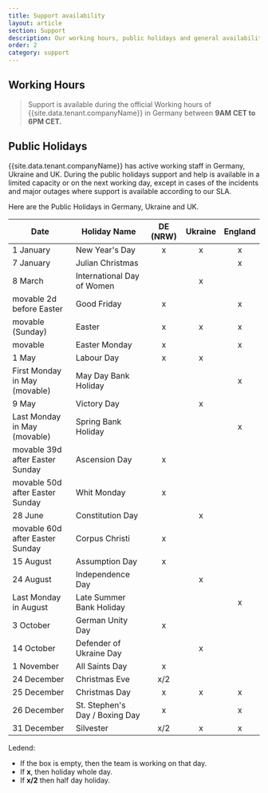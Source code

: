 ```yaml
---
title: Support availability
layout: article
section: Support
description: Our working hours, public holidays and general availability.
order: 2
category: support
---
```


## Working Hours

> Support is available during the official Working hours of {{site.data.tenant.companyName}} in Germany between **9AM CET to 6PM CET.**

## Public Holidays

{{site.data.tenant.companyName}} has active working staff in Germany, Ukraine and
UK. During the public holidays support and help is available in a limited
capacity or on the next working day, except in cases of the incidents and major
outages where support is available according to our SLA.

Here are the Public Holidays in Germany, Ukraine and UK.

| Date            |	Holiday Name	             |  DE (NRW)  |	 Ukraine   |	England  |
| --------------- | -------------------------- | :--------: | :--------: | :-------: |
| 1 January       | New Year's Day             | x          | x          | x         |
| 7 January	      | Julian Christmas           |            |            | x         |
| 8 March	        | International Day of Women |            | x          |           |
| movable 2d before Easter |	Good Friday	     | x          |            | x         |
| movable (Sunday) | Easter                    | x          |	x          | x         |
| movable	         | Easter Monday             | x          |            | x         |
| 1 May            | Labour Day                | x          |	x          |           |
| First Monday in May (movable) |	May Day Bank Holiday |    |            | x         |
| 9 May           |	Victory Day                |            | x          |           |
| Last Monday in May (movable) | Spring Bank Holiday |      |            | x         |
| movable 39d after Easter Sunday |	Ascension Day |	x       |            |           |
| movable 50d after Easter Sunday	| Whit Monday |	x         |            |           |
| 28 June	         | Constitution Day           |           | x          |           |
| movable 60d after Easter Sunday	| Corpus Christi | x      |            |           |
| 15 August	       | Assumption Day             |	x         |            |           |
| 24 August	       | Independence Day           |           | x          |           |
| Last Monday in August |	Late Summer Bank Holiday |        |            | x         |
| 3 October	       | German Unity Day           |	x         |            |           |
| 14 October	     | Defender of Ukraine Day    |           | x          |           |
| 1 November	     | All Saints Day             |	x         |            |           |
| 24 December	     | Christmas Eve              |	x/2       |            |           |
| 25 December	     | Christmas Day              |	x	        | x          | x         |
| 26 December	     | St. Stephen's Day / Boxing Day |	x     |            | x         |
| 31 December      | Silvester                  |	x/2       |	x          | x         |

Ledend:
*   If the box is empty, then the team is working on that day.
*   If **x**, then holiday whole day.
*   If **x/2** then half day holiday.
